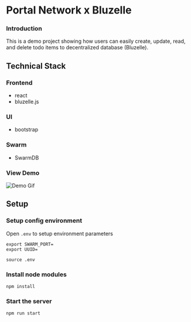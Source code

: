 # Portal Network x Bluzelle


### Introduction

This is a demo project showing how users can easily create, update, read, and delete todo items to decentralized database (Bluzelle).

## Technical Stack

### Frontend
- react
- bluzelle.js

### UI
- bootstrap

### Swarm
- SwarmDB

### View Demo

![Demo Gif](./img/demo.gif)

## Setup

### Setup config environment

Open `.env` to setup environment parameters
```
export SWARM_PORT=
export UUID= 
```

```
source .env
```

### Install node modules

```
npm install
```


### Start the server

```
npm run start
```
